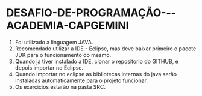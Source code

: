 # DESAFIO-DE-PROGRAMAÇÃO---ACADEMIA-CAPGEMINI

1. Foi utilizado a linguagem JAVA.
2. Recomendado utilizar a IDE - Eclipse, mas deve baixar primeiro o pacote JDK para o funcionamento do mesmo.
3. Quando ja tiver instalado a IDE, clonar o repositorio do GITHUB, e depois importar no Eclipse.
4. Quando importar no eclipse as bibliotecas internas do java serão instaladas automaticamente para o projeto funcionar.
5. Os exercicios estarão na pasta SRC.
